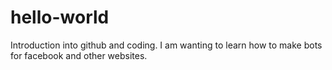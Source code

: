 # hello-world
Introduction into github and coding.
I am wanting to learn how to make bots for facebook and other websites. 
